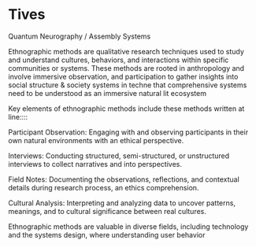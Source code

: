 # Tives
Quantum Neurography / Assembly Systems

Ethnographic methods are qualitative research techniques used to study and understand cultures, behaviors, and interactions within specific communities or systems. These methods are rooted in anthropology and involve immersive observation, and participation to gather insights into social structure & society systems in techne that comprehensive systems need to be understood as an immersive natural lit ecosystem

Key elements of ethnographic methods include these methods written at line::::

Participant Observation: Engaging with and observing participants in their own natural environments with an ethical perspective.

Interviews: Conducting structured, semi-structured, or unstructured interviews to collect narratives and into perspectives.

Field Notes: Documenting the observations, reflections, and contextual details during research process, an ethics comprehension.

Cultural Analysis: Interpreting and analyzing data to uncover patterns, meanings, and to cultural significance between real cultures.


Ethnographic methods are valuable in diverse fields, including technology and the systems design, where understanding user behavior 

